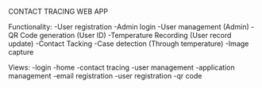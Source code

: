 CONTACT TRACING WEB APP

Functionality:
-User registration
-Admin login
-User management (Admin)
-QR Code generation (User ID)
-Temperature Recording (User record update)
-Contact Tacking
-Case detection (Through temperature)
-Image capture

Views:
-login
-home
-contact tracing
-user management
-application management
-email registration
-user registration
-qr code